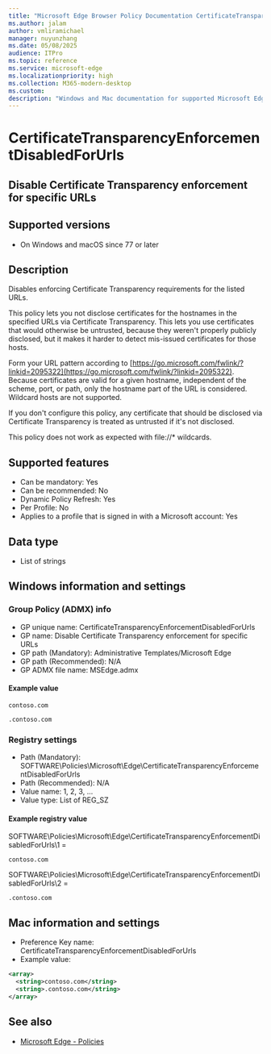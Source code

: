 ```yaml
---
title: "Microsoft Edge Browser Policy Documentation CertificateTransparencyEnforcementDisabledForUrls"
ms.author: jalam
author: vmliramichael
manager: nuyunzhang
ms.date: 05/08/2025
audience: ITPro
ms.topic: reference
ms.service: microsoft-edge
ms.localizationpriority: high
ms.collection: M365-modern-desktop
ms.custom:
description: "Windows and Mac documentation for supported Microsoft Edge Browser policy: Disable Certificate Transparency enforcement for specific URLs"
---
```


<!--THIS FILE IS AUTOMATICALLY GENERATED. MANUAL CHANGES WILL BE OVERWRITTEN.-->
<!--Please contact the Microsoft Edge Manageability team with any questions.-->

# CertificateTransparencyEnforcementDisabledForUrls

## Disable Certificate Transparency enforcement for specific URLs


## Supported versions

- On Windows and macOS since 77 or later

## Description

Disables enforcing Certificate Transparency requirements for the listed URLs.

This policy lets you not disclose certificates for the hostnames in the specified URLs via Certificate Transparency. This lets you use certificates that would otherwise be untrusted, because they weren't properly publicly disclosed, but it makes it harder to detect mis-issued certificates for those hosts.

Form your URL pattern according to [https://go.microsoft.com/fwlink/?linkid=2095322](https://go.microsoft.com/fwlink/?linkid=2095322). Because certificates are valid for a given hostname, independent of the scheme, port, or path, only the hostname part of the URL is considered. Wildcard hosts are not supported.

If you don't configure this policy, any certificate that should be disclosed via Certificate Transparency is treated as untrusted if it's not disclosed.

This policy does not work as expected with file://* wildcards.

## Supported features

- Can be mandatory: Yes
- Can be recommended: No
- Dynamic Policy Refresh: Yes
- Per Profile: No
- Applies to a profile that is signed in with a Microsoft account: Yes

## Data type

- List of strings

## Windows information and settings

### Group Policy (ADMX) info

- GP unique name: CertificateTransparencyEnforcementDisabledForUrls
- GP name: Disable Certificate Transparency enforcement for specific URLs
- GP path (Mandatory): Administrative Templates/Microsoft Edge
- GP path (Recommended): N/A
- GP ADMX file name: MSEdge.admx

#### Example value

```
contoso.com
```

```
.contoso.com
```

### Registry settings

- Path (Mandatory): SOFTWARE\Policies\Microsoft\Edge\CertificateTransparencyEnforcementDisabledForUrls
- Path (Recommended): N/A
- Value name: 1, 2, 3, ...
- Value type: List of REG_SZ

#### Example registry value

SOFTWARE\Policies\Microsoft\Edge\CertificateTransparencyEnforcementDisabledForUrls\1 =
```
contoso.com
```

SOFTWARE\Policies\Microsoft\Edge\CertificateTransparencyEnforcementDisabledForUrls\2 =
```
.contoso.com
```




## Mac information and settings

- Preference Key name: CertificateTransparencyEnforcementDisabledForUrls
- Example value:

```xml
<array>
  <string>contoso.com</string>
  <string>.contoso.com</string>
</array>
```

## See also
- [Microsoft Edge - Policies](../microsoft-edge-policies.md)
